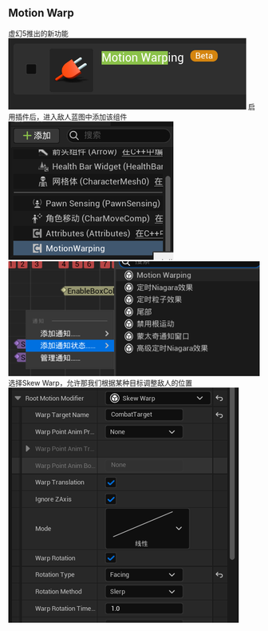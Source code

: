 ## Motion Warp
虚幻5推出的新功能
![输入图片说明](/imgs/2024-08-29/b8NqgjKj9EG9xNT3.png)
启用插件后，进入敌人蓝图中添加该组件
![输入图片说明](/imgs/2024-08-29/VcUcG5bvFzAT2foN.png)
![输入图片说明](/imgs/2024-08-29/7Dbmh7szJxnD8UXq.png)
选择Skew Warp，允许那我们根据某种目标调整敌人的位置
![输入图片说明](/imgs/2024-08-29/uFhORIaBksS3p65L.png)
<!--stackedit_data:
eyJoaXN0b3J5IjpbLTE5MTcyMDQ2NDksMTA4MzY5NjQwOCwyMz
U0MDY0ODAsMzk2Nzk5NTJdfQ==
-->